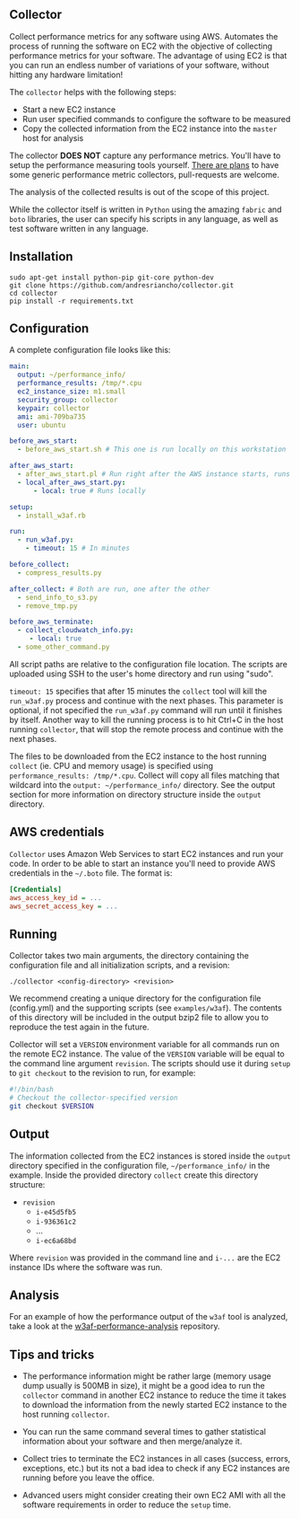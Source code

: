 ## Collector

Collect performance metrics for any software using AWS. Automates the process of
running the software on EC2 with the objective of collecting performance metrics
for your software. The advantage of using EC2 is that you can run an endless
number of variations of your software, without hitting any hardware limitation!

The `collector` helps with the following steps:
 * Start a new EC2 instance
 * Run user specified commands to configure the software to be measured
 * Copy the collected information from the EC2 instance into the `master` host for analysis
 
The collector **DOES NOT** capture any performance metrics. You'll have to setup
the performance measuring tools yourself. [There are plans](https://github.com/andresriancho/collector/issues/1)
to have some generic performance metric collectors, pull-requests are welcome.

The analysis of the collected results is out of the scope of this project.

While the collector itself is written in `Python` using the amazing `fabric` and
`boto` libraries, the user can specify his scripts in any language, as well as
test software written in any language.

## Installation

```
sudo apt-get install python-pip git-core python-dev
git clone https://github.com/andresriancho/collector.git
cd collector
pip install -r requirements.txt
```

## Configuration

A complete configuration file looks like this:

```yaml
main:
  output: ~/performance_info/
  performance_results: /tmp/*.cpu
  ec2_instance_size: m1.small
  security_group: collector
  keypair: collector
  ami: ami-709ba735
  user: ubuntu

before_aws_start:
  - before_aws_start.sh # This one is run locally on this workstation

after_aws_start:
  - after_aws_start.pl # Run right after the AWS instance starts, runs remotely
  - local_after_aws_start.py:
      - local: true # Runs locally

setup:
  - install_w3af.rb

run:
  - run_w3af.py:
    - timeout: 15 # In minutes

before_collect:
  - compress_results.py

after_collect: # Both are run, one after the other
  - send_info_to_s3.py
  - remove_tmp.py

before_aws_terminate:
  - collect_cloudwatch_info.py:
     - local: true
  - some_other_command.py
```

All script paths are relative to the configuration file location. The scripts
are uploaded using SSH to the user's home directory and run using "sudo".

`timeout: 15` specifies that after 15 minutes the `collect` tool will kill the
`run_w3af.py` process and continue with the next phases. This parameter is
optional, if not specified the `run_w3af.py` command will run until it finishes
by itself. Another way to kill the running process is to hit Ctrl+C in the host
running `collector`, that will stop the remote process and continue with the
next phases.

The files to be downloaded from the EC2 instance to the host running `collect`
(ie. CPU and memory usage) is specified using `performance_results: /tmp/*.cpu`.
Collect will copy all files matching that wildcard into the `output: ~/performance_info/`
directory. See the output section for more information on directory structure
inside the `output` directory.

## AWS credentials

`Collector` uses Amazon Web Services to start EC2 instances and run your code.
In order to be able to start an instance you'll need to provide AWS credentials
in the `~/.boto` file. The format is:

```ini
[Credentials]
aws_access_key_id = ...
aws_secret_access_key = ...
```

## Running

Collector takes two main arguments, the directory containing the configuration
file and all initialization scripts, and a revision:
```console
./collector <config-directory> <revision>
```

We recommend creating a unique directory for the configuration file (config.yml)
and the supporting scripts (see `examples/w3af`). The contents of this directory
will be included in the output bzip2 file to allow you to reproduce the test
again in the future.

Collector will set a `VERSION` environment variable for all commands run on the
remote EC2 instance. The value of the `VERSION` variable will be equal to the
command line argument `revision`. The scripts should use it during `setup` to
`git checkout` to the revision to run, for example:

```bash
#!/bin/bash
# Checkout the collector-specified version
git checkout $VERSION
```

## Output

The information collected from the EC2 instances is stored inside the `output` 
directory specified in the configuration file, `~/performance_info/` in the
example. Inside the provided directory `collect` create this directory structure:
 * `revision`
   * `i-e45d5fb5`
   * `i-936361c2`
   * ...
   * `i-ec6a68bd`

Where `revision` was provided in the command line and `i-...` are the EC2
instance IDs where the software was run.

## Analysis

For an example of how the performance output of the `w3af` tool is analyzed,
take a look at the [w3af-performance-analysis](https://github.com/andresriancho/w3af-performance-analysis)
repository.

## Tips and tricks

 * The performance information might be rather large (memory usage dump usually
 is 500MB in size), it might be a good idea to run the `collector` command in
 another EC2 instance to reduce the time it takes to download the information
 from the newly started EC2 instance to the host running `collector`.

 * You can run the same command several times to gather statistical information
 about your software and then merge/analyze it.

 * Collect tries to terminate the EC2 instances in all cases (success, errors,
 exceptions, etc.) but its not a bad idea to check if any EC2 instances are
 running before you leave the office.

 * Advanced users might consider creating their own EC2 AMI with all the software
 requirements in order to reduce the `setup` time.